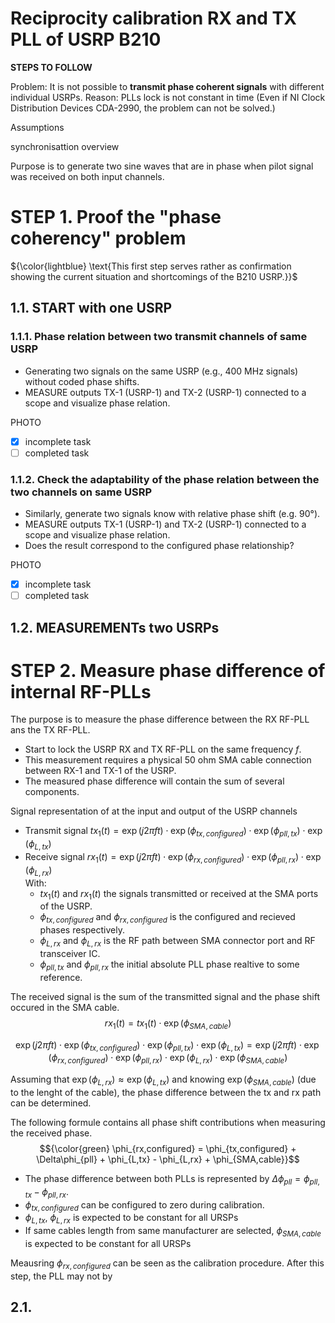 # Reciprocity calibration RX and TX PLL of USRP B210
**STEPS TO FOLLOW**

Problem: It is not possible to **transmit phase coherent signals** with different individual USRPs.
Reason: PLLs lock is not constant in time (Even if NI Clock Distribution Devices CDA-2990, the problem can not be solved.) 

Assumptions

synchronisattion overview

Purpose is to generate two sine waves that are in phase when pilot signal was received on both input channels.

# STEP 1. Proof the "phase coherency" problem

${\color{lightblue} \text{This first step serves rather as confirmation showing the current situation and shortcomings of the B210 USRP.}}$

## 1.1. START with one USRP

### 1.1.1. Phase relation between two transmit channels of same USRP
- Generating two signals on the same USRP (e.g., 400 MHz signals) without coded phase shifts.
- MEASURE outputs TX-1 (USRP-1) and TX-2 (USRP-1) connected to a scope and visualize phase relation.

PHOTO

- [x] incomplete task
- [ ] completed task

### 1.1.2. Check the adaptability of the phase relation between the two channels on same USRP
- Similarly, generate two signals know with relative phase shift (e.g. 90°).
- MEASURE outputs TX-1 (USRP-1) and TX-2 (USRP-1) connected to a scope and visualize phase relation.
- Does the result correspond to the configured phase relationship?

PHOTO

- [x] incomplete task
- [ ] completed task

## 1.2. MEASUREMENTs two USRPs

# STEP 2. Measure phase difference of internal RF-PLLs 
The purpose is to measure the phase difference between the RX RF-PLL ans the TX RF-PLL. 
- Start to lock the USRP RX and TX RF-PLL on the same frequency $f$.
- This measurement requires a physical 50 ohm SMA cable connection between RX-1 and TX-1 of the USRP.
- The measured phase difference will contain the sum of several components.

Signal representation of at the input and output of the USRP channels <br>
* Transmit signal $tx_1(t) = \exp(j2\pi ft) \cdot \exp(\phi_{tx,configured}) \cdot \exp(\phi_{pll,tx}) \cdot \exp(\phi_{L,tx})$
* Receive signal $rx_1(t) = \exp(j2\pi ft) \cdot \exp(\phi_{rx,configured}) \cdot \exp(\phi_{pll,rx}) \cdot \exp(\phi_{L,rx})$ <br>
With: <br>
  - $tx_1(t)$ and $rx_1(t)$ the signals transmitted or received at the SMA ports of the USRP.
  - $\phi_{tx,configured}$ and $\phi_{rx,configured}$ is the configured and recieved phases respectively.
  - $\phi_{L,rx}$ and $\phi_{L,rx}$ is the RF path between SMA connector port and RF transceiver IC.
  - $\phi_{pll,tx}$ and $\phi_{pll,rx}$ the initial absolute PLL phase realtive to some reference.

<!-- Multiplying transmit signal $tx_1(t)$ with receive signal $rx_1(t)$ gives the phase shift introduced by the SMA cable. -->
The received signal is the sum of the transmitted signal and the phase shift occured in the SMA cable.
$$rx_1(t) = tx_1(t) \cdot \exp(\phi_{SMA,cable})$$

$$\exp(j2\pi ft) \cdot \exp(\phi_{tx,configured}) \cdot \exp(\phi_{pll,tx}) \cdot \exp(\phi_{L,tx}) = \exp(j2\pi ft) \cdot \exp(\phi_{rx,configured}) \cdot \exp(\phi_{pll,rx}) \cdot \exp(\phi_{L,rx}) \cdot \exp(\phi_{SMA,cable})$$

Assuming that $\exp(\phi_{L,rx}) \approx \exp(\phi_{L,tx})$ and knowing $\exp(\phi_{SMA,cable})$ (due to the lenght of the cable), the phase difference between the tx and rx path can be determined.

The following formule contains all phase shift contributions when measuring the received phase.
$${\color{green} \phi_{rx,configured} = \phi_{tx,configured} + \Delta\phi_{pll} + \phi_{L,tx} - \phi_{L,rx} + \phi_{SMA,cable}}$$

  - The phase difference between both PLLs is represented by $\Delta\phi_{pll} = \phi_{pll,tx} - \phi_{pll,rx}$.
  - $\phi_{tx,configured}$ can be configured to zero during calibration.
  - $\phi_{L,tx}$, $\phi_{L,rx}$ is expected to be constant for all URSPs
  - If same cables length from same manufacturer are selected, $\phi_{SMA,cable}$ is expected to be constant for all URSPs

Meausring $\phi_{rx,configured}$ can be seen as the calibration procedure.
After this step, the PLL may not by 


## 2.1. 




